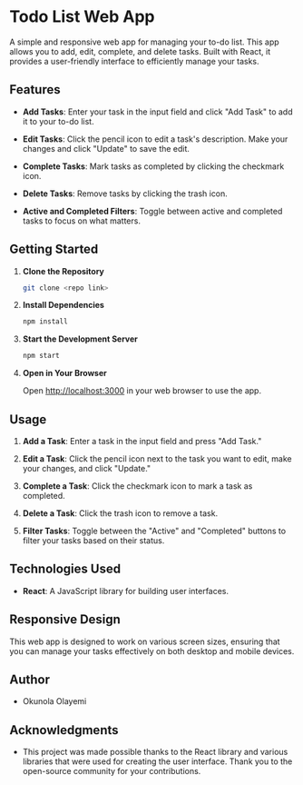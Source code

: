 # Todo List Web App

A simple and responsive web app for managing your to-do list. This app allows you to add, edit, complete, and delete tasks. Built with React, it provides a user-friendly interface to efficiently manage your tasks.

## Features

- **Add Tasks**: Enter your task in the input field and click "Add Task" to add it to your to-do list.

- **Edit Tasks**: Click the pencil icon to edit a task's description. Make your changes and click "Update" to save the edit.

- **Complete Tasks**: Mark tasks as completed by clicking the checkmark icon.

- **Delete Tasks**: Remove tasks by clicking the trash icon.

- **Active and Completed Filters**: Toggle between active and completed tasks to focus on what matters.

## Getting Started

1. **Clone the Repository**

   ```bash
   git clone <repo link>
   ```

2. **Install Dependencies**

   ```bash
   npm install
   ```

3. **Start the Development Server**

   ```bash
   npm start
   ```

4. **Open in Your Browser**

   Open [http://localhost:3000](http://localhost:3000) in your web browser to use the app.

## Usage

1. **Add a Task**: Enter a task in the input field and press "Add Task."

2. **Edit a Task**: Click the pencil icon next to the task you want to edit, make your changes, and click "Update."

3. **Complete a Task**: Click the checkmark icon to mark a task as completed.

4. **Delete a Task**: Click the trash icon to remove a task.

5. **Filter Tasks**: Toggle between the "Active" and "Completed" buttons to filter your tasks based on their status.

## Technologies Used

- **React**: A JavaScript library for building user interfaces.

## Responsive Design

This web app is designed to work on various screen sizes, ensuring that you can manage your tasks effectively on both desktop and mobile devices.

## Author

- Okunola Olayemi

## Acknowledgments

- This project was made possible thanks to the React library and various libraries that were used for creating the user interface. Thank you to the open-source community for your contributions.